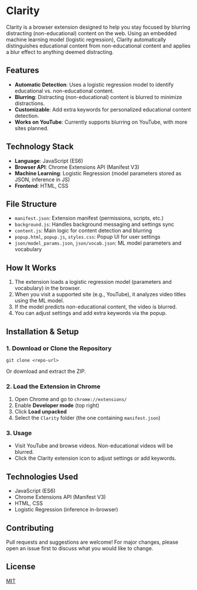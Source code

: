 # Clarity

Clarity is a browser extension designed to help you stay focused by blurring distracting (non-educational) content on the web. Using an embedded machine learning model (logistic regression), Clarity automatically distinguishes educational content from non-educational content and applies a blur effect to anything deemed distracting.

## Features
- **Automatic Detection**: Uses a logistic regression model to identify educational vs. non-educational content.
- **Blurring**: Distracting (non-educational) content is blurred to minimize distractions.
- **Customizable**: Add extra keywords for personalized educational content detection.
- **Works on YouTube**: Currently supports blurring on YouTube, with more sites planned.

## Technology Stack
- **Language**: JavaScript (ES6)
- **Browser API**: Chrome Extensions API (Manifest V3)
- **Machine Learning**: Logistic Regression (model parameters stored as JSON, inference in JS)
- **Frontend**: HTML, CSS

## File Structure
- `manifest.json`: Extension manifest (permissions, scripts, etc.)
- `background.js`: Handles background messaging and settings sync
- `content.js`: Main logic for content detection and blurring
- `popup.html`, `popup.js`, `styles.css`: Popup UI for user settings
- `json/model_params.json`, `json/vocab.json`: ML model parameters and vocabulary

## How It Works
1. The extension loads a logistic regression model (parameters and vocabulary) in the browser.
2. When you visit a supported site (e.g., YouTube), it analyzes video titles using the ML model.
3. If the model predicts non-educational content, the video is blurred.
4. You can adjust settings and add extra keywords via the popup.

## Installation & Setup

### 1. Download or Clone the Repository
```
git clone <repo-url>
```
Or download and extract the ZIP.

### 2. Load the Extension in Chrome
1. Open Chrome and go to `chrome://extensions/`
2. Enable **Developer mode** (top right)
3. Click **Load unpacked**
4. Select the `Clarity` folder (the one containing `manifest.json`)

### 3. Usage
- Visit YouTube and browse videos. Non-educational videos will be blurred.
- Click the Clarity extension icon to adjust settings or add keywords.

## Technologies Used
- JavaScript (ES6)
- Chrome Extensions API (Manifest V3)
- HTML, CSS
- Logistic Regression (inference in-browser)

## Contributing
Pull requests and suggestions are welcome! For major changes, please open an issue first to discuss what you would like to change.

## License
[MIT](LICENSE)

